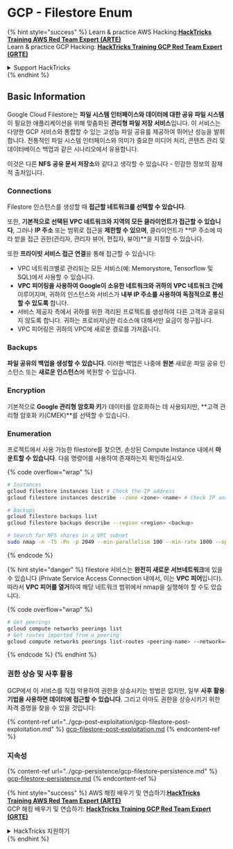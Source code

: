 # GCP - Filestore Enum

{% hint style="success" %}
Learn & practice AWS Hacking:<img src="../../../.gitbook/assets/image (1) (1) (1).png" alt="" data-size="line">[**HackTricks Training AWS Red Team Expert (ARTE)**](https://training.hacktricks.xyz/courses/arte)<img src="../../../.gitbook/assets/image (1) (1) (1).png" alt="" data-size="line">\
Learn & practice GCP Hacking: <img src="../../../.gitbook/assets/image (2).png" alt="" data-size="line">[**HackTricks Training GCP Red Team Expert (GRTE)**<img src="../../../.gitbook/assets/image (2).png" alt="" data-size="line">](https://training.hacktricks.xyz/courses/grte)

<details>

<summary>Support HackTricks</summary>

* Check the [**subscription plans**](https://github.com/sponsors/carlospolop)!
* **Join the** 💬 [**Discord group**](https://discord.gg/hRep4RUj7f) or the [**telegram group**](https://t.me/peass) or **follow** us on **Twitter** 🐦 [**@hacktricks\_live**](https://twitter.com/hacktricks_live)**.**
* **Share hacking tricks by submitting PRs to the** [**HackTricks**](https://github.com/carlospolop/hacktricks) and [**HackTricks Cloud**](https://github.com/carlospolop/hacktricks-cloud) github repos.

</details>
{% endhint %}

## Basic Information

Google Cloud Filestore는 **파일 시스템 인터페이스와 데이터에 대한 공유 파일 시스템**이 필요한 애플리케이션을 위해 맞춤화된 **관리형 파일 저장 서비스**입니다. 이 서비스는 다양한 GCP 서비스와 통합할 수 있는 고성능 파일 공유를 제공하여 뛰어난 성능을 발휘합니다. 전통적인 파일 시스템 인터페이스와 의미가 중요한 미디어 처리, 콘텐츠 관리 및 데이터베이스 백업과 같은 시나리오에서 유용합니다.

이것은 다른 **NFS** **공유 문서 저장소**와 같다고 생각할 수 있습니다 - 민감한 정보의 잠재적 출처입니다.

### Connections

Filestore 인스턴스를 생성할 때 **접근할 네트워크를 선택할 수 있습니다**.

또한, **기본적으로 선택된 VPC 네트워크와 지역의 모든 클라이언트가 접근할 수 있습니다**, 그러나 **IP 주소** 또는 범위로 접근을 **제한할 수 있으며**, 클라이언트가 **IP 주소에 따라 받을 접근 권한(관리자, 관리자 뷰어, 편집자, 뷰어)**을 지정할 수 있습니다.

또한 **프라이빗 서비스 접근 연결**을 통해 접근할 수 있습니다:

* VPC 네트워크별로 관리되는 모든 서비스(예: Memorystore, Tensorflow 및 SQL)에서 사용할 수 있습니다.
* **VPC 피어링을 사용하여 Google이 소유한 네트워크와 귀하의 VPC 네트워크 간에** 이루어지며, 귀하의 인스턴스와 서비스가 **내부 IP 주소를 사용하여 독점적으로 통신할 수 있도록** 합니다.
* 서비스 제공자 측에서 귀하를 위한 격리된 프로젝트를 생성하여 다른 고객과 공유되지 않도록 합니다. 귀하는 프로비저닝한 리소스에 대해서만 요금이 청구됩니다.
* VPC 피어링은 귀하의 VPC에 새로운 경로를 가져옵니다.

### Backups

**파일 공유의 백업을 생성할 수 있습니다**. 이러한 백업은 나중에 **원본** 새로운 파일 공유 인스턴스 또는 **새로운 인스턴스**에 복원할 수 있습니다.

### Encryption

기본적으로 **Google 관리형 암호화 키**가 데이터를 암호화하는 데 사용되지만, **고객 관리형 암호화 키(CMEK)**를 선택할 수 있습니다.

### Enumeration

프로젝트에서 사용 가능한 filestore를 찾으면, 손상된 Compute Instance 내에서 **마운트할 수 있습니다**. 다음 명령어를 사용하여 존재하는지 확인하십시오.

{% code overflow="wrap" %}
```bash
# Instances
gcloud filestore instances list # Check the IP address
gcloud filestore instances describe --zone <zone> <name> # Check IP and access restrictions

# Backups
gcloud filestore backups list
gcloud filestore backups describe --region <region> <backup>

# Search for NFS shares in a VPC subnet
sudo nmap -n -T5 -Pn -p 2049 --min-parallelism 100 --min-rate 1000 --open 10.99.160.2/20
```
{% endcode %}

{% hint style="danger" %}
filestore 서비스는 **완전히 새로운 서브네트워크**에 있을 수 있습니다 (Private Service Access Connection 내에서, 이는 **VPC 피어**입니다).\
따라서 **VPC 피어를 열거**하여 해당 네트워크 범위에서 nmap을 실행해야 할 수도 있습니다.

{% code overflow="wrap" %}
```bash
# Get peerings
gcloud compute networks peerings list
# Get routes imported from a peering
gcloud compute networks peerings list-routes <peering-name> --network=<network-name> --region=<region> --direction=INCOMING
```
{% endcode %}
{% endhint %}

### 권한 상승 및 사후 활용

GCP에서 이 서비스를 직접 악용하여 권한을 상승시키는 방법은 없지만, 일부 **사후 활용 기법을 사용하면 데이터에 접근할 수 있습니다**. 그리고 아마도 권한을 상승시키기 위한 자격 증명을 찾을 수 있을 것입니다:

{% content-ref url="../gcp-post-exploitation/gcp-filestore-post-exploitation.md" %}
[gcp-filestore-post-exploitation.md](../gcp-post-exploitation/gcp-filestore-post-exploitation.md)
{% endcontent-ref %}

### 지속성

{% content-ref url="../gcp-persistence/gcp-filestore-persistence.md" %}
[gcp-filestore-persistence.md](../gcp-persistence/gcp-filestore-persistence.md)
{% endcontent-ref %}

{% hint style="success" %}
AWS 해킹 배우기 및 연습하기:<img src="../../../.gitbook/assets/image (1) (1) (1).png" alt="" data-size="line">[**HackTricks Training AWS Red Team Expert (ARTE)**](https://training.hacktricks.xyz/courses/arte)<img src="../../../.gitbook/assets/image (1) (1) (1).png" alt="" data-size="line">\
GCP 해킹 배우기 및 연습하기: <img src="../../../.gitbook/assets/image (2).png" alt="" data-size="line">[**HackTricks Training GCP Red Team Expert (GRTE)**<img src="../../../.gitbook/assets/image (2).png" alt="" data-size="line">](https://training.hacktricks.xyz/courses/grte)

<details>

<summary>HackTricks 지원하기</summary>

* [**구독 계획**](https://github.com/sponsors/carlospolop) 확인하기!
* **💬 [**Discord 그룹**](https://discord.gg/hRep4RUj7f) 또는 [**텔레그램 그룹**](https://t.me/peass)에 참여하거나 **Twitter** 🐦 [**@hacktricks\_live**](https://twitter.com/hacktricks_live)**를 팔로우하세요.**
* **[**HackTricks**](https://github.com/carlospolop/hacktricks) 및 [**HackTricks Cloud**](https://github.com/carlospolop/hacktricks-cloud) 깃허브 리포지토리에 PR을 제출하여 해킹 기법을 공유하세요.**

</details>
{% endhint %}
